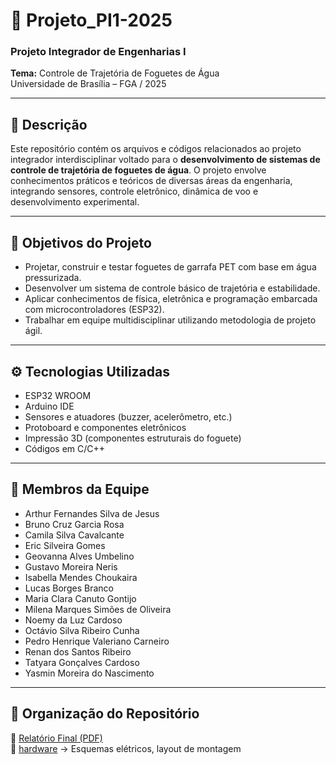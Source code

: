 # 🚀 Projeto_PI1-2025

### Projeto Integrador de Engenharias I  
**Tema:** Controle de Trajetória de Foguetes de Água  
Universidade de Brasília – FGA / 2025

---

## 📌 Descrição

Este repositório contém os arquivos e códigos relacionados ao projeto integrador interdisciplinar voltado para o **desenvolvimento de sistemas de controle de trajetória de foguetes de água**. O projeto envolve conhecimentos práticos e teóricos de diversas áreas da engenharia, integrando sensores, controle eletrônico, dinâmica de voo e desenvolvimento experimental.

---

## 🧠 Objetivos do Projeto

- Projetar, construir e testar foguetes de garrafa PET com base em água pressurizada.
- Desenvolver um sistema de controle básico de trajetória e estabilidade.
- Aplicar conhecimentos de física, eletrônica e programação embarcada com microcontroladores (ESP32).
- Trabalhar em equipe multidisciplinar utilizando metodologia de projeto ágil.

---

## ⚙️ Tecnologias Utilizadas

- ESP32 WROOM
- Arduino IDE
- Sensores e atuadores (buzzer, acelerômetro, etc.)
- Protoboard e componentes eletrônicos
- Impressão 3D (componentes estruturais do foguete)
- Códigos em C/C++

---

## 👥 Membros da Equipe

- Arthur Fernandes Silva de Jesus  
- Bruno Cruz Garcia Rosa  
- Camila Silva Cavalcante  
- Eric Silveira Gomes  
- Geovanna Alves Umbelino  
- Gustavo Moreira Neris  
- Isabella Mendes Choukaira  
- Lucas Borges Branco  
- Maria Clara Canuto Gontijo  
- Milena Marques Simões de Oliveira  
- Noemy da Luz Cardoso  
- Octávio Silva Ribeiro Cunha  
- Pedro Henrique Valeriano Carneiro  
- Renan dos Santos Ribeiro  
- Tatyara Gonçalves Cardoso  
- Yasmin Moreira do Nascimento  
---

## 📂 Organização do Repositório
📄 [Relatório Final (PDF)](./docs/relatorio.pdf)  
📁 [hardware](./hardware) → Esquemas elétricos, layout de montagem  



